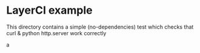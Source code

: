 # LayerCI example

This directory contains a simple (no-dependencies) test which checks that curl & python http.server work correctly

a
